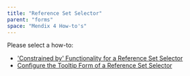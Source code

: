 ```yaml
---
title: "Reference Set Selector"
parent: "forms"
space: "Mendix 4 How-to's"
---
```

Please select a how-to:

*   ['Constrained by' Functionality for a Reference Set Selector](constrained-by-functionality-for-a-reference-set-selector)
*   [Configure the Tooltip Form of a Reference Set Selector](configure-the-tooltip-form-of-a-reference-set-selector)
